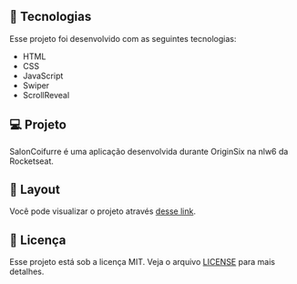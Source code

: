 


## 🚀 Tecnologias

Esse projeto foi desenvolvido com as seguintes tecnologias:

- HTML
- CSS
- JavaScript
- Swiper
- ScrollReveal
## 💻 Projeto

SalonCoifurre é uma aplicação desenvolvida durante  OriginSix na nlw6 da Rocketseat.

## 🔖 Layout
Você pode visualizar o projeto  através [desse link](https://cleitonbarros.github.io/SalonCoiffure/).

## :memo: Licença

Esse projeto está sob a licença MIT. Veja o arquivo [LICENSE]( https://github.com/cleitonBarros/SalonCoiffure/blob/main/LICENSE) para mais detalhes.

